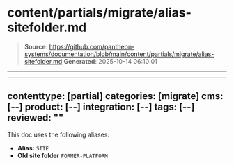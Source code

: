 # content/partials/migrate/alias-sitefolder.md

> **Source**: https://github.com/pantheon-systems/documentation/blob/main/content/partials/migrate/alias-sitefolder.md
> **Generated**: 2025-10-14 06:10:01

---

---
contenttype: [partial]
categories: [migrate]
cms: [--]
product: [--]
integration: [--]
tags: [--]
reviewed: ""
---

This doc uses the following aliases:

- **Alias:** `SITE`
- **Old site folder** `FORMER-PLATFORM`
